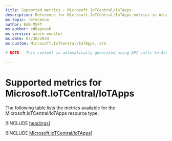 ```yaml
---
title: Supported metrics - Microsoft.IoTCentral/IoTApps
description: Reference for Microsoft.IoTCentral/IoTApps metrics in Azure Monitor.
ms.topic: reference
author: EdB-MSFT
ms.author: edbaynash
ms.service: azure-monitor
ms.date: 07/30/2024
ms.custom: Microsoft.IoTCentral/IoTApps, arm

# NOTE:  This content is automatically generated using API calls to Azure. Any edits made on these files will be overwritten in the next run of the script. 

---
```


  
# Supported metrics for Microsoft.IoTCentral/IoTApps
  
The following table lists the metrics available for the Microsoft.IoTCentral/IoTApps resource type.  
  
  
[!INCLUDE [headings](./includes/metrics-headings.md)]  
  
 

[!INCLUDE [Microsoft.IoTCentral/IoTApps](./includes/microsoft-iotcentral-iotapps-metrics-include.md)]  

